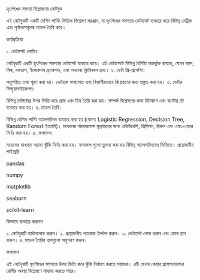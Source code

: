 হৃৎপিণ্ডের সমস্যা বিশ্লেষণের নোটবুক

এই নোটবুকটি একটি মেশিন লার্নিং ভিত্তিক বিশ্লেষণ সরঞ্জাম, যা হৃৎপিণ্ডের সমস্যার ডেটাসেট ব্যবহার করে বিভিন্ন মেট্রিক এবং পূর্বাভাসমূলক মডেল তৈরি করে।

কার্যপ্রক্রিয়া

১. ডেটাসেট লোডিং:

নোটবুকটি একটি হৃৎপিণ্ডের সমস্যার ডেটাসেট ব্যবহার করে। এই ডেটাসেটে বিভিন্ন বৈশিষ্ট্য অন্তর্ভুক্ত রয়েছে, যেমন বয়স, লিঙ্গ, রক্তচাপ, ইজেকশন ফ্র্যাকশন, এবং অন্যান্য ক্লিনিকাল তথ্য।
২. ডেটা প্রি-প্রসেসিং:

অনুপস্থিত তথ্য পূরণ করা হয়।
ডেটাকে সংখ্যাগত এবং বিভাগীয়ভাবে বিশ্লেষণের জন্য প্রস্তুত করা হয়।
৩. ডেটার ভিজুয়ালাইজেশন:

বিভিন্ন বৈশিষ্ট্যের উপর ভিত্তি করে গ্রাফ এবং চিত্র তৈরি করা হয়।
সম্পর্ক বিশ্লেষণের জন্য হিটম্যাপ এবং স্ক্যাটার প্লট ব্যবহার করা হয়।
৪. মডেল তৈরি:

বিভিন্ন মেশিন লার্নিং অ্যালগরিদম ব্যবহার করা হয় (যেমন: Logistic Regression, Decision Tree, Random Forest ইত্যাদি)।
মডেলের পারফরমেন্স মূল্যায়নের জন্য একিউরেসি, প্রিসিশন, রিকল এবং এফ১-স্কোর নির্ণয় করা হয়।
৫. ফলাফল:

মডেলের মাধ্যমে সম্ভাব্য ঝুঁকি নির্ণয় করা হয়।
ফলাফল গুলো তুলনা করা হয় বিভিন্ন অ্যালগরিদমের ভিত্তিতে।
প্রয়োজনীয় লাইব্রেরি

pandas

numpy

matplotlib

seaborn

scikit-learn

কিভাবে ব্যবহার করবেন

১. নোটবুকটি ডাউনলোড করুন। ২. প্রয়োজনীয় প্যাকেজ ইন্সটল করুন। ৩. ডেটাসেট লোড করুন এবং কোড রান করুন। ৪. মডেল তৈরির ধাপগুলো অনুসরণ করুন।

ফলাফল

এই নোটবুকটি হৃৎপিণ্ডের সমস্যার উপর ভিত্তি করে ঝুঁকি নির্ধারণ করতে সহায়ক। এটি হেলথ কেয়ার প্রফেশনালদের রোগীর অবস্থা বিশ্লেষণে সাহায্য করতে পারে।
